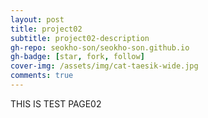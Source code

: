 ```yaml
---
layout: post
title: project02
subtitle: project02-description
gh-repo: seokho-son/seokho-son.github.io
gh-badge: [star, fork, follow]
cover-img: /assets/img/cat-taesik-wide.jpg
comments: true
---
```


THIS IS TEST PAGE02
